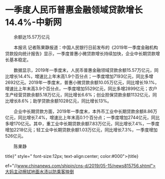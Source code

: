 # 一季度人民币普惠金融领域贷款增长14.4%-中新网

　　余额达15.57万亿元

　　本报讯 记者陈果静报道：中国人民银行日前发布的《2019年一季度金融机构贷款投向统计报告》显示，一季度普惠小微贷款增长持续加快，企业中长期贷款增长基本稳定。

　　数据显示，2019年一季度末，人民币普惠金融领域贷款余额15.57万亿元，同比增长14.4%，增速比上年末高1.9个百分点；一季度增加7193亿元，同比多增2692亿元。2019年一季度末，普惠小微贷款余额10.05万亿元，同比增长19.1%，增速比上年末高3.9个百分点，一季度增加5529亿元，同比多增2899亿元；农户生产经营贷款余额5.18万亿元，同比增长6.6%；创业担保贷款余额1132亿元，同比增长8.6%；助学贷款余额1028亿元，同比增长13%。

　　企业中长期贷款方面，2019年一季度末，本外币工业中长期贷款余额8.86万亿元，同比增长7.4%，增速比上年末高0.1个百分点；一季度增加2744亿元，同比多增170亿元。其中，重工业中长期贷款余额7.83万亿元，同比增长7.4%，一季度增加2218亿元；轻工业中长期贷款余额1.03万亿元，同比增长7.3%，一季度增加526亿元。

　　陈果静

title}" style=" font-size:12px; text-align:center; color:#000">{title}

ef="//www.chinanews.com/shipin/cns-d/2019/05-15/news815756.shtml">大妈主动擦拭地面水渍以防乘客摔倒
